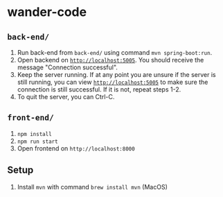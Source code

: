 # wander-code

## `back-end/`
1. Run back-end from ```back-end/``` using command ```mvn spring-boot:run```.
2. Open backend on [```http://localhost:5005```](http://localhost:5005). You should
    receive the message "Connection successful".
3. Keep the server running. If at any point you are unsure if the server is still
    running, you can view [```http://localhost:5005```](http://localhost:5005) to
    make sure the connection is still successful. If it is not, repeat steps 1-2.
4. To quit the server, you can Ctrl-C.

## `front-end/`
1. `npm install`
2. `npm run start`
3. Open frontend on `http://localhost:8000`

## Setup
1. Install `mvn` with command `brew install mvn` (MacOS)